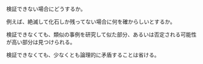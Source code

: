 検証できない場合にどうするか。

例えば、絶滅して化石しか残ってない場合に何を確からしいとするか。

検証できなくても、類似の事例を研究して似た部分、あるいは否定される可能性が高い部分は見つけられる。

検証できなくても、少なくとも論理的に矛盾することは省ける。
